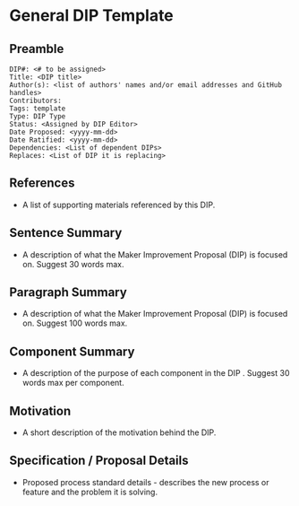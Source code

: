 # General DIP Template

## Preamble
```
DIP#: <# to be assigned>
Title: <DIP title>
Author(s): <list of authors' names and/or email addresses and GitHub handles>
Contributors:
Tags: template
Type: DIP Type
Status: <Assigned by DIP Editor>
Date Proposed: <yyyy-mm-dd>
Date Ratified: <yyyy-mm-dd>
Dependencies: <List of dependent DIPs>
Replaces: <List of DIP it is replacing>
```
## References

- A list of supporting materials referenced by this DIP.

## Sentence Summary

- A description of what the Maker Improvement Proposal (DIP) is focused on. Suggest 30 words max.

## Paragraph Summary

- A description of what the Maker Improvement Proposal (DIP) is focused on. Suggest 100 words max.

## Component Summary

- A description of the purpose of each component in the DIP . Suggest 30 words max per component.

## Motivation

- A short description of the motivation behind the DIP. 

## Specification / Proposal Details

- Proposed process standard details - describes the new process or feature and the problem it is solving.
